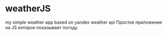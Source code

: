 # weatherJS
my simple weather app based on yandex weather api
Простое приложение на JS которое показывает погоду.
